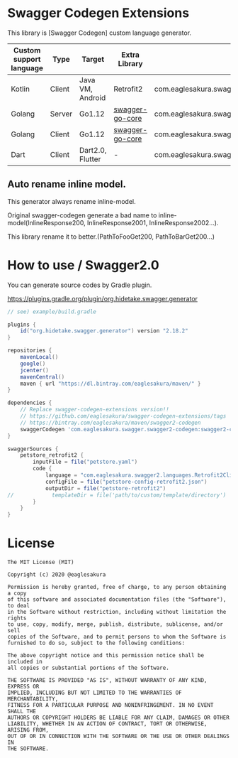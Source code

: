 # Swagger Codegen Extensions

This library is [Swagger Codegen] custom language generator.

|Custom support language|Type|Target|Extra Library|Language Class|
|---|---|---|---|---|
|Kotlin|Client|Java VM, Android|Retrofit2|com.eaglesakura.swagger2.languages.Retrofit2ClientCodegen|
|Golang|Server|Go1.12|[swagger-go-core](https://github.com/eaglesakura/swagger-go-core)|com.eaglesakura.swagger2.languages.Go112ServerCodegen|
|Golang|Client|Go1.12|[swagger-go-core](https://github.com/eaglesakura/swagger-go-core)|com.eaglesakura.swagger2.languages.Go112ClientCodegen|
|Dart|Client|Dart2.0, Flutter|-|com.eaglesakura.swagger2.languages.Dart2ClientCodegen|

## Auto rename inline model.

This generator always rename inline-model.

Original swagger-codegen generate a bad name to inline-model(InlineResponse200, InlineResponse2001, InlineResponse2002...).

This library rename it to better.(PathToFooGet200, PathToBarGet200...)

# How to use / Swagger2.0

You can generate source codes by Gradle plugin.

https://plugins.gradle.org/plugin/org.hidetake.swagger.generator

```gradle
// see) example/build.gradle

plugins {
    id("org.hidetake.swagger.generator") version "2.18.2"
}

repositories {
    mavenLocal()
    google()
    jcenter()
    mavenCentral()
    maven { url "https://dl.bintray.com/eaglesakura/maven/" }
}

dependencies {
    // Replace swagger-codegen-extensions version!!
    // https://github.com/eaglesakura/swagger-codegen-extensions/tags
    // https://bintray.com/eaglesakura/maven/swagger2-codegen
    swaggerCodegen 'com.eaglesakura.swagger.swagger2-codegen:swagger2-codegen:+'
}

swaggerSources {
    petstore_retrofit2 {
        inputFile = file("petstore.yaml")
        code {
            language = "com.eaglesakura.swagger2.languages.Retrofit2ClientCodegen"
            configFile = file("petstore-config-retrofit2.json")
            outputDir = file("petstore-retrofit2")
//            templateDir = file('path/to/custom/template/directory')
        }
    }
}

```

# License

```
The MIT License (MIT)

Copyright (c) 2020 @eaglesakura

Permission is hereby granted, free of charge, to any person obtaining a copy
of this software and associated documentation files (the "Software"), to deal
in the Software without restriction, including without limitation the rights
to use, copy, modify, merge, publish, distribute, sublicense, and/or sell
copies of the Software, and to permit persons to whom the Software is
furnished to do so, subject to the following conditions:

The above copyright notice and this permission notice shall be included in
all copies or substantial portions of the Software.

THE SOFTWARE IS PROVIDED "AS IS", WITHOUT WARRANTY OF ANY KIND, EXPRESS OR
IMPLIED, INCLUDING BUT NOT LIMITED TO THE WARRANTIES OF MERCHANTABILITY,
FITNESS FOR A PARTICULAR PURPOSE AND NONINFRINGEMENT. IN NO EVENT SHALL THE
AUTHORS OR COPYRIGHT HOLDERS BE LIABLE FOR ANY CLAIM, DAMAGES OR OTHER
LIABILITY, WHETHER IN AN ACTION OF CONTRACT, TORT OR OTHERWISE, ARISING FROM,
OUT OF OR IN CONNECTION WITH THE SOFTWARE OR THE USE OR OTHER DEALINGS IN
THE SOFTWARE.
```